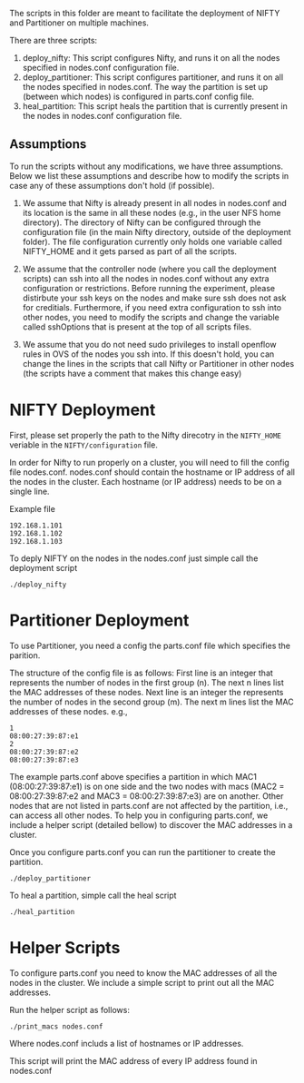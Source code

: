 The scripts in this folder are meant to facilitate the deployment of NIFTY and Partitioner on multiple machines.

There are three scripts:

1. deploy_nifty: This script configures Nifty, and runs it on all the nodes specified in nodes.conf configuration file.
2. deploy_partitioner: This script configures partitioner, and runs it on all the nodes specified in nodes.conf. The way the partition is set up (between which nodes) is configured in parts.conf config file.
3. heal_partition: This script heals the partition that is currently present in the nodes in nodes.conf configuration file.


Assumptions
-------

To run the scripts without any modifications, we have three assumptions. Below we list these assumptions and describe how to 
modify the scripts in case any of these assumptions don't hold (if possible).

1. We assume that Nifty is already present in all nodes in nodes.conf and its location is the same in all these nodes (e.g., in the user NFS home directory). The directory of Nifty can be configured through the configuration file (in the main Nifty directory, outside of the deployment folder). The file configuration currently only holds one variable called NIFTY_HOME and it gets parsed as part of all the scripts.

2. We assume that the controller node (where you call the deployment scripts) can ssh into all the nodes in nodes.conf without any extra configuration or restrictions. Before running the experiment, please distirbute your ssh keys on the nodes and make sure ssh does not ask for creditials. Furthermore, if you need extra configuration to ssh into other nodes, you need to modify the scripts and change the variable called sshOptions that is present at the top of all scripts files.

3. We assume that you do not need sudo privileges to install openflow rules in OVS of the nodes you ssh into. If this doesn't hold, you can change the lines in the scripts that call Nifty or Partitioner in other nodes (the scripts have a comment that makes this change easy)


NIFTY Deployment
=======

First, please set properly the path to the Nifty direcotry in the ```NIFTY_HOME``` veriable in the ```NIFTY/configuration``` file.

In order for Nifty to run properly on a cluster, you will need to fill the config file nodes.conf. 
nodes.conf should contain the hostname or IP address of all the nodes in the cluster. Each hostname (or IP address) needs to be on a single line. 

Example file
```
192.168.1.101
192.168.1.102
192.168.1.103
```

To deply NIFTY on the nodes in the nodes.conf just simple call the deployment script

```
./deploy_nifty
```

 
Partitioner Deployment
=======

To use Partitioner, you need a config the parts.conf file which specifies the parition. 

The structure of the config file is as follows:
First line is an integer that represents the number of nodes in the first group (n). The next n lines list the MAC addresses of these nodes. Next line is an integer the represents the number of nodes in the second group (m). The next m lines list the MAC addresses of these nodes. e.g.,

```
1
08:00:27:39:87:e1
2
08:00:27:39:87:e2
08:00:27:39:87:e3
```

The example parts.conf above specifies a partition in which MAC1 (08:00:27:39:87:e1) is on one side and the two nodes with macs (MAC2 = 08:00:27:39:87:e2 and MAC3 = 08:00:27:39:87:e3) are on another. Other nodes that are not listed in parts.conf are not affected by the partition, i.e., can access all other nodes. 
To help you in configuring parts.conf, we include a helper script (detailed bellow) to discover the MAC addresses in a cluster.

Once you configure parts.conf you can run the partitioner to create the partition.

```
./deploy_partitioner
```

To heal a partition, simple call the heal script

```
./heal_partition
```

Helper Scripts
=======

To configure parts.conf you need to know the MAC addresses of all the nodes in the cluster. We include a simple script to print out all the MAC addresses.

Run the helper script as follows:


```
./print_macs nodes.conf
```
Where nodes.conf includs a list of hostnames or IP addresses.

This script will print the MAC address of every IP address found in nodes.conf
